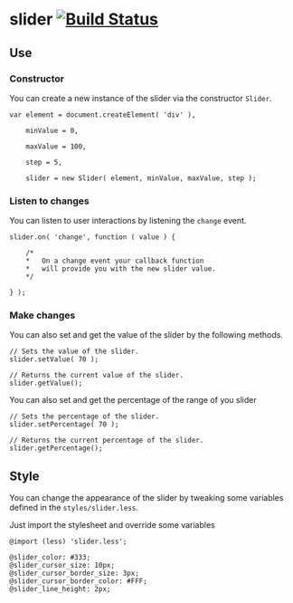 # slider [![Build Status](https://travis-ci.org/pointvirgule/slider.png?branch=master)](https://travis-ci.org/pointvirgule/slider)

## Use

### Constructor

You can create a new instance of the slider via the constructor `Slider`.

```
var element = document.createElement( 'div' ),

	minValue = 0,

	maxValue = 100,

	step = 5,

	slider = new Slider( element, minValue, maxValue, step );
```

### Listen to changes

You can listen to user interactions by listening the `change` event.

```
slider.on( 'change', function ( value ) {
	
	/*
	*	On a change event your callback function
	*	will provide you with the new slider value.
	*/

} );
```

### Make changes 

You can also set and get the value of the slider by the following methods.

```
// Sets the value of the slider.
slider.setValue( 70 );

// Returns the current value of the slider.
slider.getValue(); 
```

You can also set and get the percentage of the range of you slider

```
// Sets the percentage of the slider.
slider.setPercentage( 70 );

// Returns the current percentage of the slider.
slider.getPercentage(); 
```

## Style

You can change the appearance of the slider by tweaking some variables defined in the `styles/slider.less`.

Just import the stylesheet and override some variables

```less
@import (less) 'slider.less';

@slider_color: #333;
@slider_cursor_size: 10px;
@slider_cursor_border_size: 3px;
@slider_cursor_border_color: #FFF;
@slider_line_height: 2px;

```

